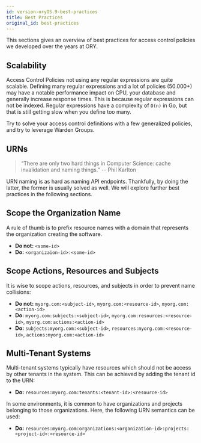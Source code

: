 ```yaml
---
id: version-oryOS.9-best-practices
title: Best Practices
original_id: best-practices
---
```


This sections gives an overview of best practices for access control policies we
developed over the years at ORY.

<!-- toc -->

## Scalability

Access Control Policies not using any regular expressions are quite scalable.
Defining many regular expressions and a lot of policies (50.000+) may have a
notable performance impact on CPU, your database and generally increase response
times. This is because regular expressions can not be indexed. Regular
expressions have a complexity of `O(n)` in Go, but that is still getting slow
when you define too many.

Try to solve your access control definitions with a few generalized policies,
and try to leverage Warden Groups.

## URNs

> “There are only two hard things in Computer Science: cache invalidation and
> naming things.” -- Phil Karlton

URN naming is as hard as naming API endpoints. Thankfully, by doing the latter,
the former is usually solved as well. We will explore further best practices in
the following sections.

## Scope the Organization Name

A rule of thumb is to prefix resource names with a domain that represents the
organization creating the software.

- **Do not:** `<some-id>`
- **Do:** `<organizaion-id>:<some-id>`

## Scope Actions, Resources and Subjects

It is wise to scope actions, resources, and subjects in order to prevent name
collisions:

- **Do not:** `myorg.com:<subject-id>`, `myorg.com:<resource-id>`,
  `myorg.com:<action-id>`
- **Do:** `myorg.com:subjects:<subject-id>`,
  `myorg.com:resources:<resource-id>`, `myorg.com:actions:<action-id>`
- **Do:** `subjects:myorg.com:<subject-id>`,
  `resources:myorg.com:<resource-id>`, `actions:myorg.com:<action-id>`

## Multi-Tenant Systems

Multi-tenant systems typically have resources which should not be access by
other tenants in the system. This can be achieved by adding the tenant id to the
URN:

- **Do:** `resources:myorg.com:tenants:<tenant-id>:<resource-id>`

In some environments, it is common to have organizations and projects belonging
to those organizations. Here, the following URN semantics can be used:

- **Do:**
  `resources:myorg.com:organizations:<organization-id>:projects:<project-id>:<resource-id>`
